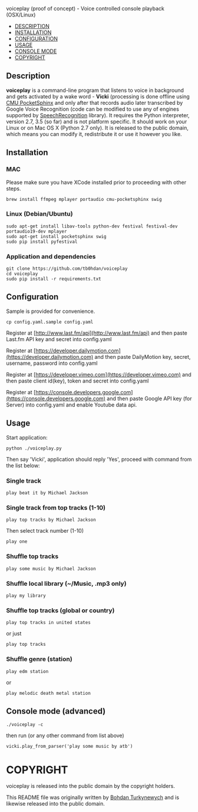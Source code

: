 voiceplay (proof of concept) - Voice controlled console playback (OSX/Linux)

- [DESCRIPTION](#description)
- [INSTALLATION](#installation)
- [CONFIGURATION](#configuration)
- [USAGE](#usage)
- [CONSOLE MODE](#console-mode-advanced)
- [COPYRIGHT](#copyright)

## Description
**voiceplay** is a command-line program that listens to voice in background and gets
activated by a wake word - **Vicki** (processing is done offline using [CMU PocketSphinx](http://cmusphinx.sourceforge.net/) and only
after that records audio later transcribed by Google Voice Recognition (code can be modified to
use any of engines supported by [SpeechRecognition](https://github.com/Uberi/speech_recognition) library). It requires the Python interpreter,
version 2.7, 3.5 (so far) and is not platform specific. It should work on
your Linux or on Mac OS X (Python 2.7 only). It is released to the public domain, which means you can modify it,
redistribute it or use it however you like.



## Installation

### MAC


Please make sure you have XCode installed prior to proceeding with other steps.

```
brew install ffmpeg mplayer portaudio cmu-pocketsphinx swig
```

### Linux (Debian/Ubuntu)

```
sudo apt-get install libav-tools python-dev festival festival-dev portaudio19-dev mplayer
sudo apt-get install pocketsphinx swig
sudo pip install pyfestival
```

### Application and dependencies

```
git clone https://github.com/tb0hdan/voiceplay
cd voiceplay
sudo pip install -r requirements.txt
```

## Configuration

Sample is provided for convenience.

```
cp config.yaml.sample config.yaml
```


Register at [http://www.last.fm/api](http://www.last.fm/api) and then
paste Last.fm API key and secret into config.yaml

Register at [https://developer.dailymotion.com](https://developer.dailymotion.com) and then
paste DailyMotion key, secret, username, password into config.yaml

Register at [https://developer.vimeo.com](https://developer.vimeo.com) and then
paste client id(key), token and secret into config.yaml

Register at [https://console.developers.google.com](https://console.developers.google.com) and then
paste Google API key (for Server) into config.yaml and enable Youtube data api.


## Usage

Start application:

```
python ./voiceplay.py
```

Then say 'Vicki', application should reply 'Yes', proceed with command from the list below:


### Single track

```
play beat it by Michael Jackson
```

### Single track from top tracks (1-10)

```
play top tracks by Michael Jackson
```

Then select track number (1-10)

```
play one
```

### Shuffle top tracks

```
play some music by Michael Jackson
```

### Shuffle local library (~/Music, .mp3 only)

```
play my library
```

### Shuffle top tracks (global or country)

```
play top tracks in united states
```

or just

```
play top tracks
```

### Shuffle genre (station)

```
play edm station
```

or

```
play melodic death metal station
```

## Console mode (advanced)

```
./voiceplay -c
```

then run (or any other command from list above)

```
vicki.play_from_parser('play some music by atb')
```




# COPYRIGHT

voiceplay is released into the public domain by the copyright holders.

This README file was originally written by [Bohdan Turkynewych](https://github.com/tb0hdan) and is likewise released into the public domain.
